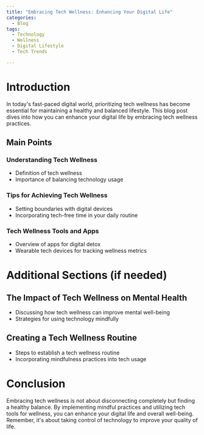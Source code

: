 ```yaml
---
title: "Embracing Tech Wellness: Enhancing Your Digital Life"
categories:
  - Blog
tags:
  - Technology
  - Wellness
  - Digital Lifestyle
  - Tech Trends

---
```


# Introduction
In today's fast-paced digital world, prioritizing tech wellness has become essential for maintaining a healthy and balanced lifestyle. This blog post dives into how you can enhance your digital life by embracing tech wellness practices.

## Main Points
### Understanding Tech Wellness
- Definition of tech wellness
- Importance of balancing technology usage

### Tips for Achieving Tech Wellness
- Setting boundaries with digital devices
- Incorporating tech-free time in your daily routine

### Tech Wellness Tools and Apps
- Overview of apps for digital detox
- Wearable tech devices for tracking wellness metrics

# Additional Sections (if needed)
## The Impact of Tech Wellness on Mental Health
- Discussing how tech wellness can improve mental well-being
- Strategies for using technology mindfully

## Creating a Tech Wellness Routine
- Steps to establish a tech wellness routine
- Incorporating mindfulness practices into tech usage

# Conclusion
Embracing tech wellness is not about disconnecting completely but finding a healthy balance. By implementing mindful practices and utilizing tech tools for wellness, you can enhance your digital life and overall well-being. Remember, it's about taking control of technology to improve your quality of life.